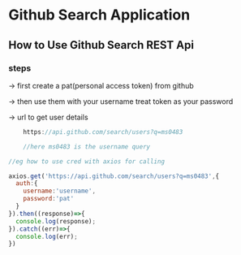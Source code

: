 # Github Search Application



## How to Use Github Search REST Api

### steps

&rarr; first create a pat(personal access token) from github

&rarr; then use them with your username treat token as your password

&rarr; url to get user details

```js
    https://api.github.com/search/users?q=ms0483

    //here ms0483 is the username query

```

```js
//eg how to use cred with axios for calling

axios.get('https://api.github.com/search/users?q=ms0483',{
  auth:{
    username:'username',
    password:'pat'
  }
}).then((response)=>{
  console.log(response);
}).catch((err)=>{
  console.log(err);
})

```


